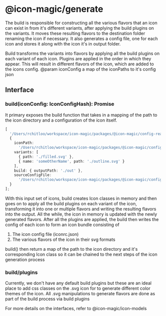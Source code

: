 # @icon-magic/generate

The build is responsible for constructing all the various flavors that an icon
can exist in from it's different variants, after applying the build plugins on
the variants. It moves these resulting flavors to the destination folder
renaming the icon if necessary. It also generates a config file, one for each
icon and stores it along with the icon it's in output folder.

Build transforms the variants into flavors by applying all the build plugins on
each variant of each icon. Plugins are applied in the order in which they
appear. This will result in different flavors of the icon, which are added to
the icons config. @param iconConfig a map of the iconPaths to it's config json

## Interface

### build(iconConfig: IconConfigHash): Promise<IconSet>

It primary exposes the build function that takes in a mapping of the path to the
icon directory and a configuration of the icon itself.

```typescript
[
  '/Users/rchitloo/workspace/icon-magic/packages/@icon-magic/config-reader/test/fixtures/nav-icons/home',
  {
    iconPath:
      '/Users/rchitloo/workspace/icon-magic/packages/@icon-magic/config-reader/test/fixtures/nav-icons/home',
    variants: [
      { path: './filled.svg' },
      { name: 'someOtherName', path: './outline.svg' }
    ],
    build: { outputPath: './out' },
    sourceConfigFile:
      '/Users/rchitloo/workspace/icon-magic/packages/@icon-magic/config-reader/test/fixtures/nav-icons/iconrc.json'
  }
];
```

With this input set of icons, build creates Icon classes in memory and then goes
on to apply all the build plugins on each variant of the icon, transforming it
into one or multiple flavors and writing the resulting flavors into the output.
All the while, the icon in memory is updated with the newly generated flavors.
After all the plugins are applied, the build then writes the config of each icon
to form an icon bundle consisting of

1. The icon config file (iconrc.json)
2. The various flavors of the icon in their svg formats

build() then return a map of the path to the icon directory and it's
corresponding Icon class so it can be chained to the next steps of the icon
generation process

### build/plugins

Currently, we don't have any default build plugins but these are an ideal place
to add css classes on the .svg icon for to generate different color themes of
the icon. All .svg manipulations to generate flavors are done as part of the
build process via build plugins

For more details on the interfaces, refer to @icon-magic/icon-models
